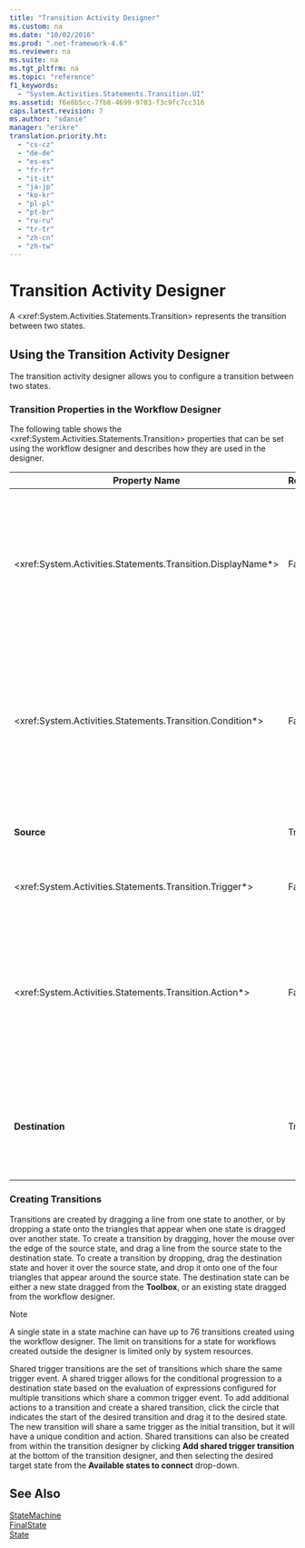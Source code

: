 ```yaml
---
title: "Transition Activity Designer"
ms.custom: na
ms.date: "10/02/2016"
ms.prod: ".net-framework-4.6"
ms.reviewer: na
ms.suite: na
ms.tgt_pltfrm: na
ms.topic: "reference"
f1_keywords: 
  - "System.Activities.Statements.Transition.UI"
ms.assetid: f6e8b5cc-7fb8-4699-9703-f3c9fc7cc316
caps.latest.revision: 7
ms.author: "sdanie"
manager: "erikre"
translation.priority.ht: 
  - "cs-cz"
  - "de-de"
  - "es-es"
  - "fr-fr"
  - "it-it"
  - "ja-jp"
  - "ko-kr"
  - "pl-pl"
  - "pt-br"
  - "ru-ru"
  - "tr-tr"
  - "zh-cn"
  - "zh-tw"
---
```

# Transition Activity Designer
A \<xref:System.Activities.Statements.Transition> represents the transition between two states.  
  
## Using the Transition Activity Designer  
 The transition activity designer allows you to configure a transition between two states.  
  
### Transition Properties in the Workflow Designer  
 The following table shows the \<xref:System.Activities.Statements.Transition> properties that can be set using the workflow designer and describes how they are used in the designer.  
  
|Property Name|Required|Usage|  
|-------------------|--------------|-----------|  
|\<xref:System.Activities.Statements.Transition.DisplayName*>|False|Specifies the friendly name of the \<xref:System.Activities.Statements.Transition> activity designer. The default value is **T1**. The value can be edited in the property grid, in the header of the expanded transition designer, and in the header of the action section within the expanded transition designer. The \<xref:System.Activities.Activity.DisplayName*> is used in the breadcrumb navigation that is displayed at the top of the workflow designer.<br /><br /> Although the \<xref:System.Activities.Activity.DisplayName*> is not strictly required, it is a best practice to use one.|  
|\<xref:System.Activities.Statements.Transition.Condition*>|False|If present, specifies an expression that must evaluate to **True** before control is passed to the destination state. This condition can be edited in the property grid and in the expanded transition designer. Multiple conditions in a shared transition are evaluated in the order in which they appear in the transition designer. **Note:**  Note that if the \<xref:System.Activities.Statements.Transition.Condition*> of a transition evaluates to **False** (or all of the conditions of a shared trigger transition evaluate to **False**), the transition will not occur and all triggers for all the transitions from the state will be rescheduled. In this tutorial, this situation cannot happen because of the way the conditions are configured (we have specific actions for whether the guess is correct or incorrect).|  
|**Source**|True|Indicates the state from which this transition originates. Clicking the name of the source state switches the designer view to an expanded view of that state. This value is set when the transition is created and cannot be changed.|  
|\<xref:System.Activities.Statements.Transition.Trigger*>|False|Specifies the activity whose completion initiates the transition. To set this activity, drag an activity from the **Toolbox** and drop it onto the **Trigger** section of the transition.|  
|\<xref:System.Activities.Statements.Transition.Action*>|False|Specifies the activity that is executed when the trigger activity completed and the \<xref:System.Activities.Statements.Transition.Condition*>, if present, evaluates to **true**. This activity is executed when transitioning to the destination state, after the \<xref:System.Activities.Statements.State.Exit*> activity for the source state, if present, is executed. When the transition designer is expanded, this value can be set by dragging an activity from the **Toolbox** and dropping it onto the **Action** section of the transition. There can be multiple actions for a single transition. The individual actions can be expanded and contracted, and can be ordered by clicking the up or down arrow that appears on the action when there are multiple actions in a transition.|  
|**Destination**|True|Indicates the state that the state machine transitions to after the transition completes. This corresponds to the \<xref:System.Activities.Statements.Transition.To*> property of the transition in the object model. Clicking the name of the destination state switches the designer view to an expanded view of that state. This value is set when the transition is created and can be changed by dragging the arrow that connects the transition to the destination state in the designer.|  
  
### Creating Transitions  
 Transitions are created by dragging a line from one state to another, or by dropping a state onto the triangles that appear when one state is dragged over another state. To create a transition by dragging, hover the mouse over the edge of the source state, and drag a line from the source state to the destination state. To create a transition by dropping, drag the destination state and hover it over the source state, and drop it onto one of the four triangles that appear around the source state. The destination state can be either a new state dragged from the **Toolbox**, or an existing state dragged from the workflow designer.  
  
> [!NOTE]
>  A single state in a state machine can have up to 76 transitions created using the workflow designer. The limit on transitions for a state for workflows created outside the designer is limited only by system resources.  
  
 Shared trigger transitions are the set of transitions which share the same trigger event. A shared trigger allows for the conditional progression to a destination state based on the evaluation of expressions configured for multiple transitions which share a common trigger event. To add additional actions to a transition and create a shared transition, click the circle that indicates the start of the desired transition and drag it to the desired state. The new transition will share a same trigger as the initial transition, but it will have a unique condition and action. Shared transitions can also be created from within the transition designer by clicking **Add shared trigger transition** at the bottom of the transition designer, and then selecting the desired target state from the **Available states to connect** drop-down.  
  
## See Also  
 [StateMachine](../workflowdesigner/statemachine-activity-designer.md)   
 [FinalState](../workflowdesigner/finalstate-activity-designer.md)   
 [State](../workflowdesigner/state-activity-designer.md)